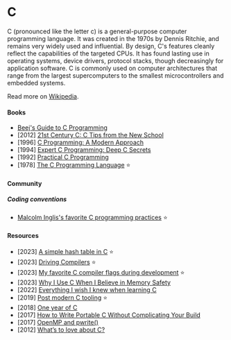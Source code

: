 # C

C (pronounced like the letter c) is a general-purpose computer programming language. It was created in the 1970s by Dennis Ritchie, and remains very widely used and influential. By design, C's features cleanly reflect the capabilities of the targeted CPUs. It has found lasting use in operating systems, device drivers, protocol stacks, though decreasingly for application software. C is commonly used on computer architectures that range from the largest supercomputers to the smallest microcontrollers and embedded systems.

Read more on [Wikipedia](https://en.wikipedia.org/wiki/C_(programming_language)).

#### Books
- [Beej's Guide to C Programming](https://beej.us/guide/bgc)
- [2012] [21st Century C: C Tips from the New School](https://www.goodreads.com/book/show/14514281-21st-century-c)
- [1996] [C Programming: A Modern Approach](https://bookbrainz.org/work/594c5712-ec3f-4e45-bfb4-31a4259430ff)
- [1994] [Expert C Programming: Deep C Secrets](https://www.goodreads.com/en/book/show/198207)
- [1992] [Practical C Programming](https://www.goodreads.com/book/show/574686.Practical_C_Programming)
- [1978] [The C Programming Language](https://bookbrainz.org/work/91060ecf-4855-4da4-9048-0aefa47b2045) ⭐

#### Community

##### Coding conventions
- [Malcolm Inglis's favorite C programming practices](https://github.com/mcinglis/c-style) ⭐

#### Resources
- [2023] [A simple hash table in C](https://theleo.zone/posts/hashmap-in-c) ⭐
- [2023] [Driving Compilers](https://fabiensanglard.net/dc/index.php) ⭐
- [2023] [My favorite C compiler flags during development](https://nullprogram.com/blog/2023/04/29) ⭐
- [2023] [Why I Use C When I Believe in Memory Safety](https://gavinhoward.com/2023/02/why-i-use-c-when-i-believe-in-memory-safety)
- [2022] [Everything I wish I knew when learning C](https://tmewett.com/c-tips)
- [2019] [Post modern C tooling](https://renesd.blogspot.com/2019/09/post-modern-c-tooling.html) ⭐
- [2018] [One year of C](https://floooh.github.io/2018/06/02/one-year-of-c.html)
- [2017] [How to Write Portable C Without Complicating Your Build](https://nullprogram.com/blog/2017/03/30)
- [2017] [OpenMP and pwrite()](https://nullprogram.com/blog/2017/03/01)
- [2012] [What’s to love about C?](https://mortoray.com/whats-to-love-about-c)
